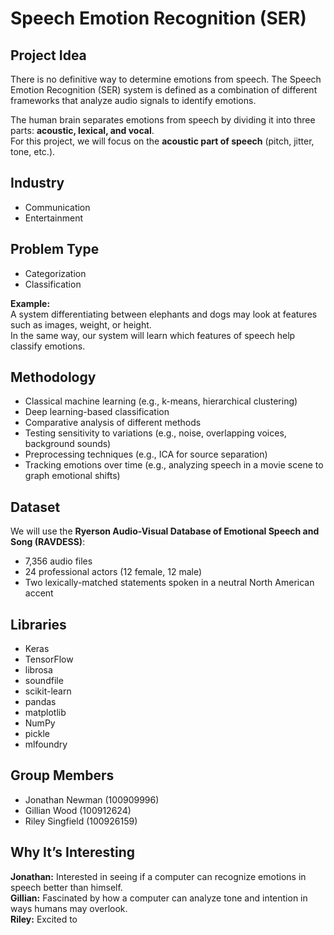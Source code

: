 # Speech Emotion Recognition (SER)

## Project Idea
There is no definitive way to determine emotions from speech. The Speech Emotion Recognition (SER) system is defined as a combination of different frameworks that analyze audio signals to identify emotions.  

The human brain separates emotions from speech by dividing it into three parts: **acoustic, lexical, and vocal**.  
For this project, we will focus on the **acoustic part of speech** (pitch, jitter, tone, etc.).

## Industry
- Communication  
- Entertainment  

## Problem Type
- Categorization  
- Classification  

**Example:**  
A system differentiating between elephants and dogs may look at features such as images, weight, or height.  
In the same way, our system will learn which features of speech help classify emotions.

## Methodology
- Classical machine learning (e.g., k-means, hierarchical clustering)  
- Deep learning-based classification  
- Comparative analysis of different methods  
- Testing sensitivity to variations (e.g., noise, overlapping voices, background sounds)  
- Preprocessing techniques (e.g., ICA for source separation)  
- Tracking emotions over time (e.g., analyzing speech in a movie scene to graph emotional shifts)  

## Dataset
We will use the **Ryerson Audio-Visual Database of Emotional Speech and Song (RAVDESS)**:  
- 7,356 audio files  
- 24 professional actors (12 female, 12 male)  
- Two lexically-matched statements spoken in a neutral North American accent  

## Libraries
- Keras  
- TensorFlow  
- librosa  
- soundfile  
- scikit-learn  
- pandas  
- matplotlib  
- NumPy  
- pickle  
- mlfoundry  

## Group Members
- Jonathan Newman (100909996)  
- Gillian Wood (100912624)  
- Riley Singfield (100926159)  

## Why It’s Interesting
**Jonathan:** Interested in seeing if a computer can recognize emotions in speech better than himself.  
**Gillian:** Fascinated by how a computer can analyze tone and intention in ways humans may overlook.  
**Riley:** Excited to
